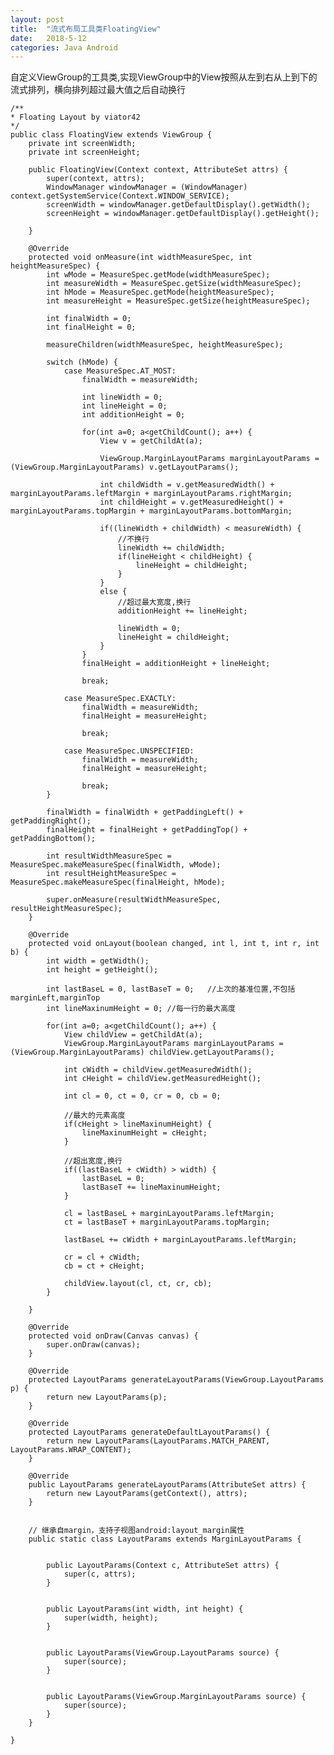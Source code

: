 ```yaml
---
layout: post
title:  "流式布局工具类FloatingView"
date:   2018-5-12
categories: Java Android
---
```


自定义ViewGroup的工具类,实现ViewGroup中的View按照从左到右从上到下的流式排列，横向排列超过最大值之后自动换行

    /**
    * Floating Layout by viator42
    */
    public class FloatingView extends ViewGroup {
        private int screenWidth;
        private int screenHeight;

        public FloatingView(Context context, AttributeSet attrs) {
            super(context, attrs);
            WindowManager windowManager = (WindowManager) context.getSystemService(Context.WINDOW_SERVICE);
            screenWidth = windowManager.getDefaultDisplay().getWidth();
            screenHeight = windowManager.getDefaultDisplay().getHeight();

        }

        @Override
        protected void onMeasure(int widthMeasureSpec, int heightMeasureSpec) {
            int wMode = MeasureSpec.getMode(widthMeasureSpec);
            int measureWidth = MeasureSpec.getSize(widthMeasureSpec);
            int hMode = MeasureSpec.getMode(heightMeasureSpec);
            int measureHeight = MeasureSpec.getSize(heightMeasureSpec);

            int finalWidth = 0;
            int finalHeight = 0;

            measureChildren(widthMeasureSpec, heightMeasureSpec);

            switch (hMode) {
                case MeasureSpec.AT_MOST:
                    finalWidth = measureWidth;

                    int lineWidth = 0;
                    int lineHeight = 0;
                    int additionHeight = 0;

                    for(int a=0; a<getChildCount(); a++) {
                        View v = getChildAt(a);

                        ViewGroup.MarginLayoutParams marginLayoutParams = (ViewGroup.MarginLayoutParams) v.getLayoutParams();

                        int childWidth = v.getMeasuredWidth() + marginLayoutParams.leftMargin + marginLayoutParams.rightMargin;
                        int childHeight = v.getMeasuredHeight() + marginLayoutParams.topMargin + marginLayoutParams.bottomMargin;

                        if((lineWidth + childWidth) < measureWidth) {
                            //不换行
                            lineWidth += childWidth;
                            if(lineHeight < childHeight) {
                                lineHeight = childHeight;
                            }
                        }
                        else {
                            //超过最大宽度,换行
                            additionHeight += lineHeight;

                            lineWidth = 0;
                            lineHeight = childHeight;
                        }
                    }
                    finalHeight = additionHeight + lineHeight;

                    break;

                case MeasureSpec.EXACTLY:
                    finalWidth = measureWidth;
                    finalHeight = measureHeight;

                    break;

                case MeasureSpec.UNSPECIFIED:
                    finalWidth = measureWidth;
                    finalHeight = measureHeight;

                    break;
            }

            finalWidth = finalWidth + getPaddingLeft() + getPaddingRight();
            finalHeight = finalHeight + getPaddingTop() + getPaddingBottom();

            int resultWidthMeasureSpec = MeasureSpec.makeMeasureSpec(finalWidth, wMode);
            int resultHeightMeasureSpec = MeasureSpec.makeMeasureSpec(finalHeight, hMode);

            super.onMeasure(resultWidthMeasureSpec, resultHeightMeasureSpec);
        }

        @Override
        protected void onLayout(boolean changed, int l, int t, int r, int b) {
            int width = getWidth();
            int height = getHeight();

            int lastBaseL = 0, lastBaseT = 0;   //上次的基准位置,不包括marginLeft,marginTop
            int lineMaxinumHeight = 0; //每一行的最大高度

            for(int a=0; a<getChildCount(); a++) {
                View childView = getChildAt(a);
                ViewGroup.MarginLayoutParams marginLayoutParams = (ViewGroup.MarginLayoutParams) childView.getLayoutParams();

                int cWidth = childView.getMeasuredWidth();
                int cHeight = childView.getMeasuredHeight();

                int cl = 0, ct = 0, cr = 0, cb = 0;

                //最大的元素高度
                if(cHeight > lineMaxinumHeight) {
                    lineMaxinumHeight = cHeight;
                }

                //超出宽度,换行
                if((lastBaseL + cWidth) > width) {
                    lastBaseL = 0;
                    lastBaseT += lineMaxinumHeight;
                }

                cl = lastBaseL + marginLayoutParams.leftMargin;
                ct = lastBaseT + marginLayoutParams.topMargin;

                lastBaseL += cWidth + marginLayoutParams.leftMargin;

                cr = cl + cWidth;
                cb = ct + cHeight;

                childView.layout(cl, ct, cr, cb);
            }

        }

        @Override
        protected void onDraw(Canvas canvas) {
            super.onDraw(canvas);
        }

        @Override
        protected LayoutParams generateLayoutParams(ViewGroup.LayoutParams p) {
            return new LayoutParams(p);
        }

        @Override
        protected LayoutParams generateDefaultLayoutParams() {
            return new LayoutParams(LayoutParams.MATCH_PARENT, LayoutParams.WRAP_CONTENT);
        }

        @Override
        public LayoutParams generateLayoutParams(AttributeSet attrs) {
            return new LayoutParams(getContext(), attrs);
        }


        // 继承自margin，支持子视图android:layout_margin属性
        public static class LayoutParams extends MarginLayoutParams {


            public LayoutParams(Context c, AttributeSet attrs) {
                super(c, attrs);
            }


            public LayoutParams(int width, int height) {
                super(width, height);
            }


            public LayoutParams(ViewGroup.LayoutParams source) {
                super(source);
            }


            public LayoutParams(ViewGroup.MarginLayoutParams source) {
                super(source);
            }
        }

    }